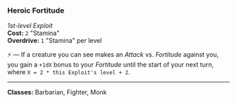 ### Heroic Fortitude
*1st-level Exploit*  
**Cost:** `2` "Stamina"  
**Overdrive:** `1` "Stamina" per level  

⚡ — If a creature you can see makes an *Attack* vs. *Fortitude* against you, you gain a `+1dX` bonus to your *Fortitude* until the start of your next turn, where `X = 2 * this Exploit's level + 2`.

---

**Classes:** Barbarian, Fighter, Monk
